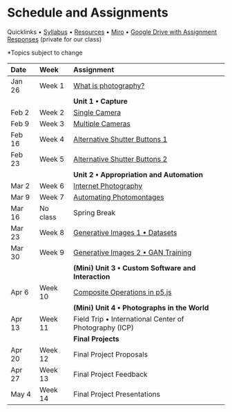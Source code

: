 # Schedule and Assignments

Quicklinks • [Syllabus](https://github.com/ellennickles/xphoto-s22) • [Resources](https://github.com/ellennickles/xphoto-s22/tree/main/resources) • [Miro](https://tinyurl.com/xphoto-s22-miro) • [Google Drive with Assignment Responses](https://drive.google.com/drive/u/0/folders/1YZtWK03TXGCoGmy7WeQYF-BBulZFAbHA) (private for our class)

*Topics subject to change

 Date | Week | Assignment |
| :--- | :--- | :--- |
| Jan 26 | Week 1 | [What is photography?](https://github.com/ellennickles/xphoto-s22/tree/main/schedule-assignments/week1) |
| | | **Unit 1 • Capture** |
| Feb 2 | Week 2 | [Single Camera](https://github.com/ellennickles/xphoto-s22/tree/main/schedule-assignments/week2) | 
| Feb 9 | Week 3 | [Multiple Cameras](https://github.com/ellennickles/xphoto-s22/blob/main/schedule-assignments/week3/README.md) | 
| Feb 16 | Week 4 | [Alternative Shutter Buttons 1](https://github.com/ellennickles/xphoto-s22/tree/main/schedule-assignments/week4) | 
| Feb 23 | Week 5 | [Alternative Shutter Buttons 2](https://github.com/ellennickles/xphoto-s22/blob/main/schedule-assignments/week5) | 
| | | **Unit 2 • Appropriation and Automation** |
| Mar 2 | Week 6 | [Internet Photography](https://github.com/ellennickles/xphoto-s22/tree/main/schedule-assignments/week6) | 
| Mar 9 | Week 7 | [Automating Photomontages](https://github.com/ellennickles/xphoto-s22/tree/main/schedule-assignments/week7) | 
| Mar 16 | No class | Spring Break | 
| Mar 23 | Week 8 | [Generative Images 1 • Datasets](https://github.com/ellennickles/xphoto-s22/blob/main/schedule-assignments/week8) | 
| Mar 30 | Week 9 | [Generative Images 2 • GAN Training](https://github.com/ellennickles/xphoto-s22/tree/main/schedule-assignments/week9) | 
| | | **(Mini) Unit 3 • Custom Software and Interaction** |
| Apr 6 | Week 10 | [Composite Operations in p5.js](https://github.com/ellennickles/xphoto-s22/tree/main/schedule-assignments/week10) | 
| | | **(Mini) Unit 4 • Photographs in the World** |
| Apr 13 | Week 11 | Field Trip • International Center of Photography (ICP) | 
| | | **Final Projects** |
| Apr 20 | Week 12 | Final Project Proposals | 
| Apr 27 | Week 13 | Final Project Feedback |
| May 4 | Week 14 | Final Project Presentations | 
